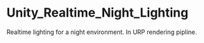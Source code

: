 # Unity_Realtime_Night_Lighting
 Realtime lighting for a night environment. In URP rendering pipline. 
